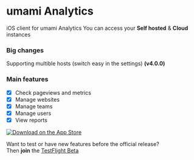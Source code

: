 
# umami Analytics
iOS client for umami Analytics
You can access your **Self hosted** & **Cloud** instances


### Big changes
Supporting multible hosts (switch easy in the settings) **(v4.0.0)**

### Main features
- [x] Check pageviews and metrics
- [x] Manage websites
- [x] Manage teams
- [x] Manage users
- [x] View reports

[<img alt="Download on the App Store" src="https://github.com/user-attachments/assets/6b731cd7-e81c-4ce4-9257-7f4dab62cec5" />](https://apps.apple.com/app/id6475239611)


Want to test or have new features before the official release?\
Then **join** the [TestFlight Beta](https://testflight.apple.com/join/AYfPX1Ut)
